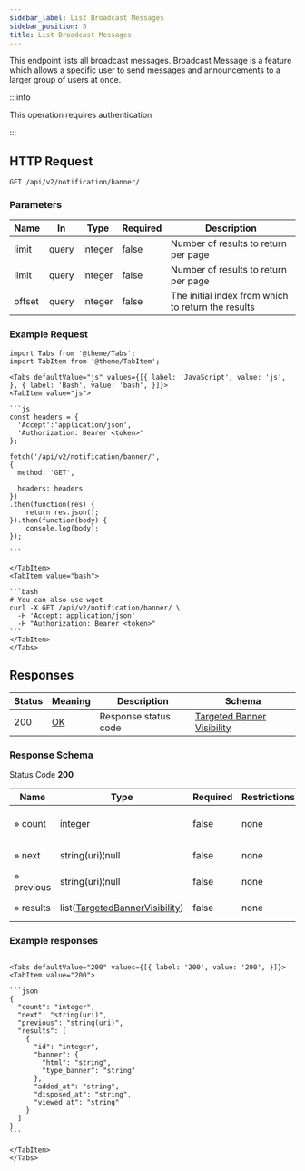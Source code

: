 ```yaml
---
sidebar_label: List Broadcast Messages
sidebar_position: 5
title: List Broadcast Messages
---
```


This endpoint lists all broadcast messages.
Broadcast Message is a feature which allows a specific user to send messages and announcements to a larger group of users at once.


:::info

This operation requires authentication

:::

## HTTP Request

`GET /api/v2/notification/banner/`

### Parameters

|Name|In|Type|Required|Description|
|---|---|---|---|---|
|limit|query|integer|false|Number of results to return per page|
|limit|query|integer|false|Number of results to return per page|
|offset|query|integer|false|The initial index from which to return the results|

### Example Request

````mdx-code-block
import Tabs from '@theme/Tabs';
import TabItem from '@theme/TabItem';

<Tabs defaultValue="js" values={[{ label: 'JavaScript', value: 'js', }, { label: 'Bash', value: 'bash', }]}>
<TabItem value="js">

```js
const headers = {
  'Accept':'application/json',
  'Authorization: Bearer <token>'
};

fetch('/api/v2/notification/banner/',
{
  method: 'GET',

  headers: headers
})
.then(function(res) {
    return res.json();
}).then(function(body) {
    console.log(body);
});

```

</TabItem>
<TabItem value="bash">

```bash
# You can also use wget
curl -X GET /api/v2/notification/banner/ \
  -H 'Accept: application/json'
  -H "Authorization: Bearer <token>"
```
</TabItem>
</Tabs>
````

## Responses

|Status|Meaning|Description| Schema                                                                                                     |
|---|---|---|------------------------------------------------------------------------------------------------------------|
|200|[OK](https://tools.ietf.org/html/rfc7231#section-6.3.1)|Response status code| [Targeted Banner Visibility](/docs/apireference/v2/schemas/TargetedBannerTypes/targeted_banner_visibility) |

### Response Schema

Status Code **200**

|Name|Type|Required|Restrictions|Description|
|---|---|---|---|---|
|» count|integer|false|none|Total results count|
|» next|string(uri)¦null|false|none|Next page url|
|» previous|string(uri)¦null|false|none|Previous page url|
|» results|list([TargetedBannerVisibility](/docs/apireference/v2/schemas/TargetedBannerTypes/targeted_banner_visibility))|false|none|List of results|

### Example responses


````mdx-code-block

<Tabs defaultValue="200" values={[{ label: '200', value: '200', }]}>
<TabItem value="200">

```json
{
  "count": "integer",
  "next": "string(uri)",
  "previous": "string(uri)",
  "results": [
    {
      "id": "integer",
      "banner": {
        "html": "string",
        "type_banner": "string"
      },
      "added_at": "string",
      "disposed_at": "string",
      "viewed_at": "string"
    }
  ]
}
```

</TabItem>
</Tabs>
````




